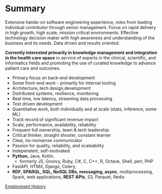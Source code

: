 # Summary

Extensive hands-on software engineering experience, roles from leading individual contributor through senior management. Focus on rapid delivery in high growth, high scale, mission critical environments. Effective technology decision maker with high awareness and understanding of the business and its needs. Data driven and results oriented.

**Currently interested primarily in knowledge management and integration in the health care space** in service of experts in the clinical, scientific, and informatics fields and promoting the use of curated knowledge to advance patient care and outcomes.

* Primary focus on back-end development
* Some front-end work - primarily for internal tooling
* Architecture, tech design,development
* Distributed systems, resilience, monitoring
* Real time, low latency, streaming data processing
* Test driven development
* Quantitative work, both individually and at scale (stats, inference, some ML)
* Track record of significant revenue impact 
* Scale, performance, availability, reliability
* Frequent full ownership, team & tech leadership
* Critical thinker, straight shooter, constant learner
* Clear, no-nonsense communicator
* Passion for quality, reliability, and scaleability
* Independent, self-motivated
* **Python**, Java, Kotlin, 
  * formerly JS, Groovy, Ruby, C#, C, C++, R, Octave, Shell, perl, PHP
* FastAPI, HTMX, Django, Celery, 
* **RDF, SPARQL, SQL, NoSQL DBs, messaging, async**, multiprocessing, Spark, web applications, **REST APIs**, S3, Parquet, Redis

[Employment History](employment-history.md)


